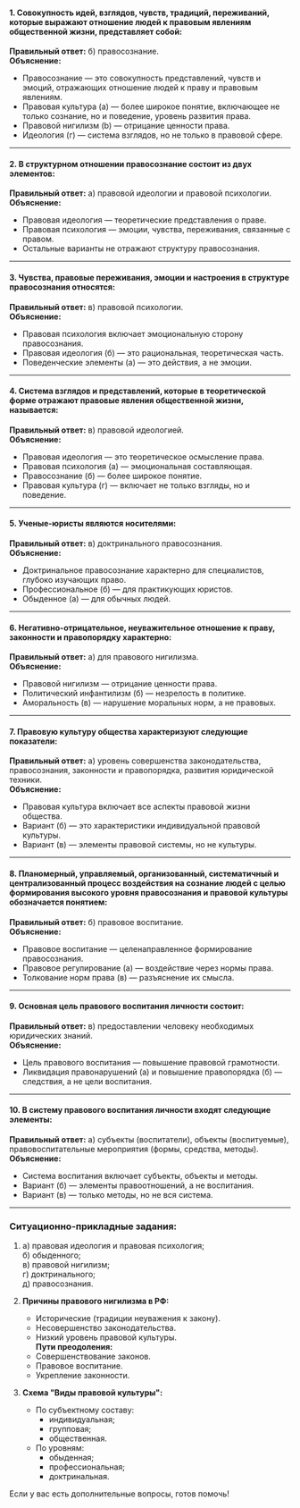#### 1. Совокупность идей, взглядов, чувств, традиций, переживаний, которые выражают отношение людей к правовым явлениям общественной жизни, представляет собой:  
**Правильный ответ:** б) правосознание.  
**Объяснение:**  
- Правосознание — это совокупность представлений, чувств и эмоций, отражающих отношение людей к праву и правовым явлениям.  
- Правовая культура (а) — более широкое понятие, включающее не только сознание, но и поведение, уровень развития права.  
- Правовой нигилизм (b) — отрицание ценности права.  
- Идеология (г) — система взглядов, но не только в правовой сфере.  

---

#### 2. В структурном отношении правосознание состоит из двух элементов:  
**Правильный ответ:** a) правовой идеологии и правовой психологии.  
**Объяснение:**  
- Правовая идеология — теоретические представления о праве.  
- Правовая психология — эмоции, чувства, переживания, связанные с правом.  
- Остальные варианты не отражают структуру правосознания.  

---

#### 3. Чувства, правовые переживания, эмоции и настроения в структуре правосознания относятся:  
**Правильный ответ:** в) правовой психологии.  
**Объяснение:**  
- Правовая психология включает эмоциональную сторону правосознания.  
- Правовая идеология (б) — это рациональная, теоретическая часть.  
- Поведенческие элементы (а) — это действия, а не эмоции.  

---

#### 4. Система взглядов и представлений, которые в теоретической форме отражают правовые явления общественной жизни, называется:  
**Правильный ответ:** в) правовой идеологией.  
**Объяснение:**  
- Правовая идеология — это теоретическое осмысление права.  
- Правовая психология (а) — эмоциональная составляющая.  
- Правосознание (б) — более широкое понятие.  
- Правовая культура (г) — включает не только взгляды, но и поведение.  

---

#### 5. Ученые-юристы являются носителями:  
**Правильный ответ:** в) доктринального правосознания.  
**Объяснение:**  
- Доктринальное правосознание характерно для специалистов, глубоко изучающих право.  
- Профессиональное (б) — для практикующих юристов.  
- Обыденное (а) — для обычных людей.  

---

#### 6. Негативно-отрицательное, неуважительное отношение к праву, законности и правопорядку характерно:  
**Правильный ответ:** a) для правового нигилизма.  
**Объяснение:**  
- Правовой нигилизм — отрицание ценности права.  
- Политический инфантилизм (б) — незрелость в политике.  
- Аморальность (в) — нарушение моральных норм, а не правовых.  

---

#### 7. Правовую культуру общества характеризуют следующие показатели:  
**Правильный ответ:** a) уровень совершенства законодательства, правосознания, законности и правопорядка, развития юридической техники.  
**Объяснение:**  
- Правовая культура включает все аспекты правовой жизни общества.  
- Вариант (б) — это характеристики индивидуальной правовой культуры.  
- Вариант (в) — элементы правовой системы, но не культуры.  

---

#### 8. Планомерный, управляемый, организованный, систематичный и централизованный процесс воздействия на сознание людей с целью формирования высокого уровня правосознания и правовой культуры обозначается понятием:  
**Правильный ответ:** б) правовое воспитание.  
**Объяснение:**  
- Правовое воспитание — целенаправленное формирование правосознания.  
- Правовое регулирование (а) — воздействие через нормы права.  
- Толкование норм права (в) — разъяснение их смысла.  

---

#### 9. Основная цель правового воспитания личности состоит:  
**Правильный ответ:** в) предоставлении человеку необходимых юридических знаний.  
**Объяснение:**  
- Цель правового воспитания — повышение правовой грамотности.  
- Ликвидация правонарушений (а) и повышение правопорядка (б) — следствия, а не цели воспитания.  

---

#### 10. В систему правового воспитания личности входят следующие элементы:  
**Правильный ответ:** a) субъекты (воспитатели), объекты (воспитуемые), правовоспитательные мероприятия (формы, средства, методы).  
**Объяснение:**  
- Система воспитания включает субъекты, объекты и методы.  
- Вариант (б) — элементы правоотношений, а не воспитания.  
- Вариант (в) — только методы, но не вся система.  

---

### Ситуационно-прикладные задания:  
1.  
   a) правовая идеология и правовая психология;  
   б) обыденного;  
   в) правовой нигилизм;  
   г) доктринального;  
   д) правосознания.  

2. **Причины правового нигилизма в РФ:**  
   - Исторические (традиции неуважения к закону).  
   - Несовершенство законодательства.  
   - Низкий уровень правовой культуры.  
   **Пути преодоления:**  
   - Совершенствование законов.  
   - Правовое воспитание.  
   - Укрепление законности.  

3. **Схема "Виды правовой культуры":**  
   - По субъектному составу:  
     - индивидуальная;  
     - групповая;  
     - общественная.  
   - По уровням:  
     - обыденная;  
     - профессиональная;  
     - доктринальная.  

Если у вас есть дополнительные вопросы, готов помочь!